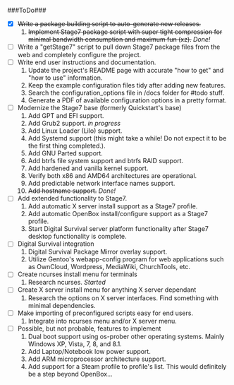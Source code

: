 ###ToDo###

- [x] ~~Write a package building script to auto-generate new releases.~~
  1. ~~Implement Stage7 package script with super tight compression for minimal bandwidth consumption and maximum fun (xz).~~ *Done!*
- [ ] Write a "getStage7" script to pull down Stage7 package files from the web and completely configure the project. 
- [ ] Write end user instructions and documentation.
  1. Update the project's README page with accurate "how to get" and "how to use" information.
  2. Keep the example configuration files tidy after adding new features.
  3. Search the configuration_options file in /docs folder for #todo stuff.
  4. Generate a PDF of available configuration options in a pretty format.
- [ ] Modernize the Stage7 base (formerly Quickstart's base)
  1. Add GPT and EFI support.
  2. Add Grub2 support. *in progress*
  3. Add Linux Loader (Lilo) support.
  4. Add Systemd support (this might take a while! Do not expect it to be the first thing completed.).
  5. Add GNU Parted support.
  6. Add btrfs file system support and btrfs RAID support.
  7. Add hardened and vanilla kernel support.
  8. Verify both x86 and AMD64 architectures are operational.
  9. Add predictable network interface names support.
  10. ~~Add hostname support.~~ *Done!*
- [ ] Add extended functionality to Stage7.
  1. Add automatic X server install support as a Stage7 profile.
  2. Add automatic OpenBox install/configure support as a Stage7 profile.
  3. Start Digital Survival server platform functionality after Stage7 desktop functionality is complete.
- [ ] Digital Survival integration
  1. Digital Survival Package Mirror overlay support.
  2. Utilize Gentoo's webapp-config program for web applications such as OwnCloud, Wordpress, MediaWiki, ChurchTools, etc.
- [ ] Create ncurses install menu for terminals
  1. Research ncurses. *Started*
- [ ] Create X server install menu for anything X server dependant
  1. Research the options on X server interfaces. Find something with minimal dependencies.
- [ ] Make importing of preconfigured scripts easy for end users.
  1. Integrate into ncurses menu and/or X server menu.
- [ ] Possible, but not probable, features to implement
  1. Dual boot support using os-prober other operating systems. Mainly Windows XP, Vista, 7, 8, and 8.1.
  2. Add Laptop/Notebook low power support.
  3. Add ARM microprocessor architecture support.
  4. Add support for a Steam profile to profile's list. This would definitely be a step beyond OpenBox...

